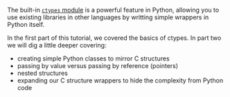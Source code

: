 The built-in [`ctypes` module](https://docs.python.org/3/library/ctypes.html) is a powerful feature in Python, allowing you to use existing libraries in other languages by writting simple wrappers in Python itself.

In the first part of this tutorial, we covered the basics of ctypes.  In part two we will dig a little deeper covering:

* creating simple Python classes to mirror C structures
* passing by value versus passing by reference (pointers)
* nested structures
* expanding our C structure wrappers to hide the complexity from Python code


